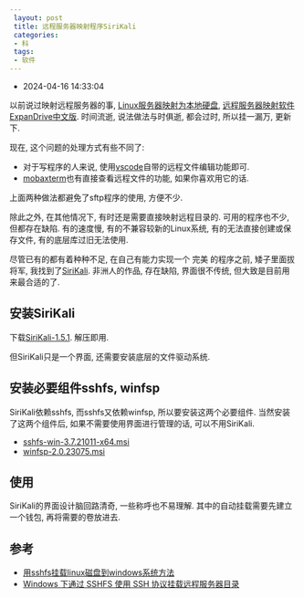 ```yaml
---
 layout: post
 title: 远程服务器映射程序SiriKali
 categories:
 - 科
 tags:
 - 软件
---
```


- 2024-04-16 14:33:04

以前说过映射远程服务器的事, [Linux服务器映射为本地硬盘](http://jerkwin.github.io/2014/12/07/Linux%E6%9C%8D%E5%8A%A1%E5%99%A8%E6%98%A0%E5%B0%84%E4%B8%BA%E6%9C%AC%E5%9C%B0%E7%A1%AC%E7%9B%98/), [远程服务器映射软件ExpanDrive中文版](https://jerkwin.github.io/2016/10/31/%E8%BF%9C%E7%A8%8B%E6%9C%8D%E5%8A%A1%E5%99%A8%E6%98%A0%E5%B0%84%E8%BD%AF%E4%BB%B6ExpanDrive%E4%B8%AD%E6%96%87%E7%89%88/). 时间流逝, 说法做法与时俱逝, 都会过时, 所以挂一漏万, 更新下.

现在, 这个问题的处理方式有些不同了:

- 对于写程序的人来说, 使用[vscode](https://code.visualstudio.com/)自带的远程文件编辑功能即可.
- [mobaxterm](https://mobaxterm.mobatek.net/)也有直接查看远程文件的功能, 如果你喜欢用它的话.

上面两种做法都避免了sftp程序的使用, 方便不少.

除此之外, 在其他情况下, 有时还是需要直接映射远程目录的. 可用的程序也不少, 但都存在缺陷. 有的速度慢, 有的不兼容较新的Linux系统, 有的无法直接创建或保存文件, 有的底层库过旧无法使用.

尽管已有的都有着种种不足, 在自己有能力实现一个 完美 的程序之前, 矮子里面拔将军, 我找到了[SiriKali](https://mhogomchungu.github.io/sirikali/). 非洲人的作品, 存在缺陷, 界面很不传统, 但大致是目前用来最合适的了.

## 安装SiriKali

下载[SiriKali-1.5.1](https://github.com/mhogomchungu/sirikali/releases). 解压即用.

但SiriKali只是一个界面, 还需要安装底层的文件驱动系统.

## 安装必要组件sshfs, winfsp

SiriKali依赖sshfs, 而sshfs又依赖winfsp, 所以要安装这两个必要组件. 当然安装了这两个组件后, 如果不需要使用界面进行管理的话, 可以不用SiriKali.

- [sshfs-win-3.7.21011-x64.msi](https://github.com/winfsp/sshfs-win)
- [winfsp-2.0.23075.msi](https://github.com/winfsp/winfsp)

## 使用

SiriKali的界面设计脑回路清奇, 一些称呼也不易理解. 其中的自动挂载需要先建立一个钱包, 再将需要的卷放进去.

## 参考

- [用sshfs挂载linux磁盘到windows系统方法](https://diannaobos.com/post/532.html)
- [Windows 下通过 SSHFS 使用 SSH 协议挂载远程服务器目录](https://blog.xieqiaokang.com/posts/505416489.html)
